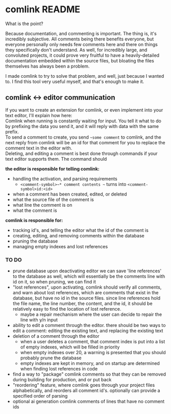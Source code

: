 # comlink README
What is the point?

Because documentation, and commenting is important. The thing is, it's incredibly subjective. All comments being there benefits everyone, but everyone personally only needs few comments here and there on things they specifically don't understand.
As well, for incredibly large, and convoluted projects, it could prove very fruitful to have a heavily-detailed documentation embedded within the source files, but bloating the files themselves has always been a problem.

I made comlink to try to solve that problem, and well, just because I wanted to. I find this tool very useful myself, and that's enough to make it.



## comlink <-> editor communication
If you want to create an extension for comlink, or even implement into your text editor, I'll explain how here:<br>
Comlink when running is constantly waiting for input. You tell it what to do by prefixing the data you send it, and it will reply with data with the same prefix.<br>
To send a comment to create, you send `~some comment` to comlink, and the next reply from comlink will be an id for that comment for you to replace the comment text in the editor with. <br>
Deleting, and editing a comment is best done through commands if your text editor supports them. The command should


**the editor is responsible for telling comlink:**
 - handling the activation, and parsing requirements
   - `<comment-symbol>~* comment contents ~` turns into `<comment-symbol>id:<id>`
 - when a comment has been created, edited, or deleted
 - what the source file of the comment is
 - what line the comment is on
 - what the comment is

**comlink is responsible for:**
 - tracking id's, and telling the editor what the id of the comment is
 - creating, editing, and removing comments within the database
 - pruning the database
 - managing empty indexes and lost references



### TO DO
 - prune database upon deactivating editor
 we can save 'line references' to the database as well, which will essentially be the comments line with id on it, so when pruning, we can find it
 - "lost references", upon activating, comlink should verify all comments, and warn about lost references, which are comments that exist in the database, but have no id in the source files. since line references hold the file name, the line number, the content, and the id, it should be relatively easy to find the location of lost reference.
    - maybe a repair mechanism where the user can decide to repair the line with y/n input
 - ability to edit a comment through the editor. there should be two ways to edit a comment: editing the existing text, and replacing the existing text
 - deletion of a comment through the editor
    - when a user deletes a comment, that comment index is put into a list of empty indexes, which will be filled in priority
    - when empty indexes over 20, a warning is presented that you should probably prune the database
    - empty indexes are kept in memory, and on startup are determined when finding lost references in code
 - find a way to "package" comlink comments so that they can be removed during building for production, and or put back
 - "reordering" feature, where comlink goes through your project files alphabetically, and reorders all comment id's. optionally can provide a specified order of parsing
 - optional ai generation comlink comments of lines that have no comment ids
